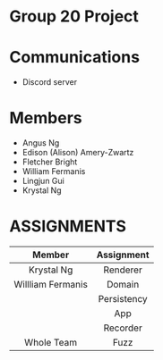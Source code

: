 # Group 20 Project

# Communications
- Discord server

# Members
- Angus Ng
- Edison (Alison) Amery-Zwartz
- Fletcher Bright
- William Fermanis
- Lingjun Gui
- Krystal Ng

# ASSIGNMENTS
| Member | Assignment |
|   :---:   |    :---:     |
| Krystal Ng  | Renderer   |
| Willliam Fermanis  | Domain     |
|        | Persistency |
|        | App        |
|        | Recorder   | 
| Whole Team       | Fuzz       |
